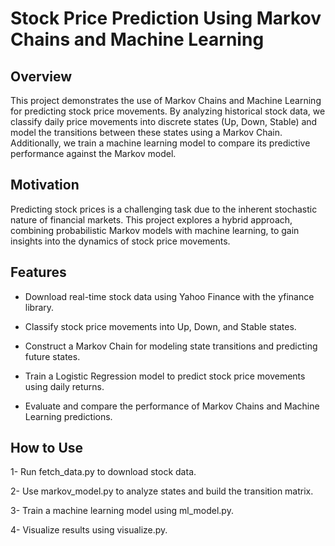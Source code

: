 # Stock Price Prediction Using Markov Chains and Machine Learning


## Overview

This project demonstrates the use of Markov Chains and Machine Learning for predicting stock price movements. By analyzing historical stock data, we classify daily price movements into discrete states (Up, Down, Stable) and model the transitions between these states using a Markov Chain. Additionally, we train a machine learning model to compare its predictive performance against the Markov model.



## Motivation

Predicting stock prices is a challenging task due to the inherent stochastic nature of financial markets. This project explores a hybrid approach, combining probabilistic Markov models with machine learning, to gain insights into the dynamics of stock price movements.


## Features

  -  Download real-time stock data using Yahoo Finance with the yfinance library.
    
  -  Classify stock price movements into Up, Down, and Stable states.
    
  -  Construct a Markov Chain for modeling state transitions and predicting future states.
    
  -  Train a Logistic Regression model to predict stock price movements using daily returns.
    
  -  Evaluate and compare the performance of Markov Chains and Machine Learning predictions.

## How to Use

  1- Run fetch_data.py to download stock data.
    
  2- Use markov_model.py to analyze states and build the transition matrix.
    
  3- Train a machine learning model using ml_model.py.
    
  4- Visualize results using visualize.py.
